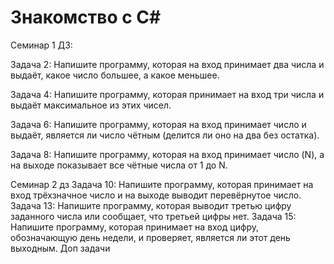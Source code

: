# Знакомство с C#

Семинар 1 ДЗ:

Задача 2: Напишите программу, которая на вход принимает два числа и выдаёт, какое число большее, а какое меньшее.

Задача 4: Напишите программу, которая принимает на вход три числа и выдаёт максимальное из этих чисел.

Задача 6: Напишите программу, которая на вход принимает число и выдаёт, является ли число чётным (делится ли оно на два без остатка).

Задача 8: Напишите программу, которая на вход принимает число (N), а на выходе показывает все чётные числа от 1 до N.


Семинар 2 дз
Задача 10: Напишите программу, которая принимает на вход трёхзначное число и на выходе выводит перевёрнутое число.
Задача 13: Напишите программу, которая выводит третью цифру заданного числа или сообщает, что третьей цифры нет.
Задача 15: Напишите программу, которая принимает на вход цифру, обозначающую день недели, и проверяет, является ли этот день выходным.
Доп задачи
